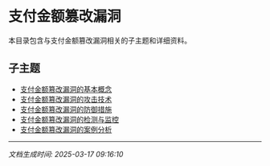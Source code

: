 # 支付金额篡改漏洞

本目录包含与支付金额篡改漏洞相关的子主题和详细资料。

## 子主题

- [支付金额篡改漏洞的基本概念](payment-tampering/basic-concepts.md)
- [支付金额篡改漏洞的攻击技术](payment-tampering/attack-techniques.md)
- [支付金额篡改漏洞的防御措施](payment-tampering/defense-measures.md)
- [支付金额篡改漏洞的检测与监控](payment-tampering/detection-monitoring.md)
- [支付金额篡改漏洞的案例分析](payment-tampering/case-studies.md)

---

*文档生成时间: 2025-03-17 09:16:10*
